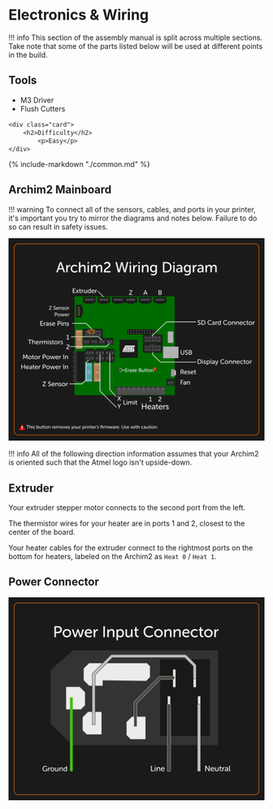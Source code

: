 # Electronics & Wiring

!!! info
    This section of the assembly manual is split across multiple sections.  Take note that some of the parts listed below will be used at different points in the build.
    
<div class="grid">
    <div class="card">
        <h2>Tools</h2>
            <ul>
                <li>M3 Driver</li> 
                <li>Flush Cutters</li>
            </ul>
    </div>

    <div class="card">
        <h2>Difficulty</h2>
            <p>Easy</p>
    </div>
</div>

{%
   include-markdown "./common.md"
%}

<script>
  renderPage(161);
  </script>

## Archim2 Mainboard

!!! warning
    To connect all of the sensors, cables, and ports in your printer, it's important you try to mirror the diagrams and notes below. Failure to do so can result in safety issues.

![Wiring Diagram](../img/wiring/wiring-diagr.png)

!!! info
    All of the following direction information assumes that your Archim2 is oriented such that the Atmel logo isn't upside-down.

## Extruder

Your extruder stepper motor connects to the second port from the left.

The thermistor wires for your heater are in ports 1 and 2, closest to the center of the board.

Your heater cables for the extruder connect to the rightmost ports on the bottom for heaters, labeled on the Archim2 as `Heat 0` / `Heat 1`.

## Power Connector

![Power Connector Wiring Diagram](../img/wiring/power.png)